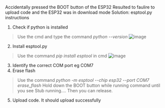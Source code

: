 Accidentally pressed the BOOT button of the ESP32
Resulted to faulire to upload code and the ESP32 was in download mode
Solution: esptool.py instructions
1. Check if python is installed
>Use the cmd and type the command *python --version*
>![image](https://github.com/user-attachments/assets/965ec3ff-14cb-428f-9686-a4a59f0ca699)

2. Install esptool.py
> Use the command *pip install esptool* in cmd
![image](https://github.com/user-attachments/assets/6276f895-24ff-415b-8f6c-22ef216ef916)

3. Identify the correct COM port eg COM7
4. Erase flash
>Use the command *python -m esptool --chip esp32 --port COM7 erase_flash*
> Hold down the BOOT button while running command until you see Stub running.... Then you can release.
5.  Upload code. It should upload successfully

